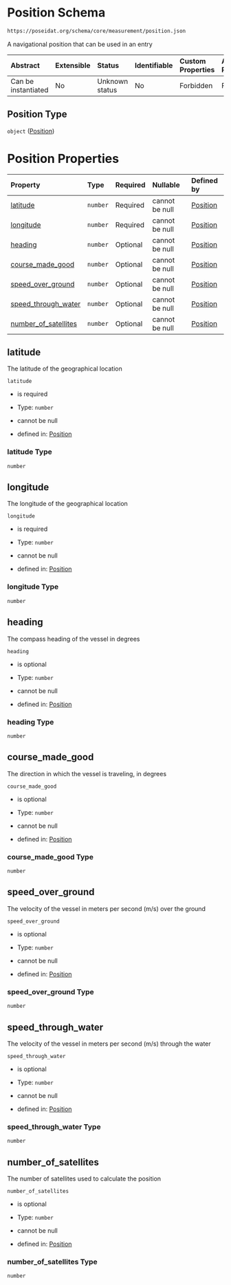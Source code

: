 # Position Schema

```txt
https://poseidat.org/schema/core/measurement/position.json
```

A navigational position that can be used in an entry

| Abstract            | Extensible | Status         | Identifiable | Custom Properties | Additional Properties | Access Restrictions | Defined In                                                                     |
| :------------------ | :--------- | :------------- | :----------- | :---------------- | :-------------------- | :------------------ | :----------------------------------------------------------------------------- |
| Can be instantiated | No         | Unknown status | No           | Forbidden         | Forbidden             | none                | [position.json](schemas/core/measurement/position.json "open original schema") |

## Position Type

`object` ([Position](position.md))

# Position Properties

| Property                                      | Type     | Required | Nullable       | Defined by                                                                                                                                            |
| :-------------------------------------------- | :------- | :------- | :------------- | :---------------------------------------------------------------------------------------------------------------------------------------------------- |
| [latitude](#latitude)                         | `number` | Required | cannot be null | [Position](position-properties-latitude.md "https://poseidat.org/schema/core/measurement/position.json#/properties/latitude")                         |
| [longitude](#longitude)                       | `number` | Required | cannot be null | [Position](position-properties-longitude.md "https://poseidat.org/schema/core/measurement/position.json#/properties/longitude")                       |
| [heading](#heading)                           | `number` | Optional | cannot be null | [Position](position-properties-heading.md "https://poseidat.org/schema/core/measurement/position.json#/properties/heading")                           |
| [course_made_good](#course_made_good)         | `number` | Optional | cannot be null | [Position](position-properties-course_made_good.md "https://poseidat.org/schema/core/measurement/position.json#/properties/course_made_good")         |
| [speed_over_ground](#speed_over_ground)       | `number` | Optional | cannot be null | [Position](position-properties-speed_over_ground.md "https://poseidat.org/schema/core/measurement/position.json#/properties/speed_over_ground")       |
| [speed_through_water](#speed_through_water)   | `number` | Optional | cannot be null | [Position](position-properties-speed_through_water.md "https://poseidat.org/schema/core/measurement/position.json#/properties/speed_through_water")   |
| [number_of_satellites](#number_of_satellites) | `number` | Optional | cannot be null | [Position](position-properties-number_of_satellites.md "https://poseidat.org/schema/core/measurement/position.json#/properties/number_of_satellites") |

## latitude

The latitude of the geographical location

`latitude`

*   is required

*   Type: `number`

*   cannot be null

*   defined in: [Position](position-properties-latitude.md "https://poseidat.org/schema/core/measurement/position.json#/properties/latitude")

### latitude Type

`number`

## longitude

The longitude of the geographical location

`longitude`

*   is required

*   Type: `number`

*   cannot be null

*   defined in: [Position](position-properties-longitude.md "https://poseidat.org/schema/core/measurement/position.json#/properties/longitude")

### longitude Type

`number`

## heading

The compass heading of the vessel in degrees

`heading`

*   is optional

*   Type: `number`

*   cannot be null

*   defined in: [Position](position-properties-heading.md "https://poseidat.org/schema/core/measurement/position.json#/properties/heading")

### heading Type

`number`

## course_made_good

The direction in which the vessel is traveling, in degrees

`course_made_good`

*   is optional

*   Type: `number`

*   cannot be null

*   defined in: [Position](position-properties-course_made_good.md "https://poseidat.org/schema/core/measurement/position.json#/properties/course_made_good")

### course_made_good Type

`number`

## speed_over_ground

The velocity of the vessel in meters per second (m/s) over the ground

`speed_over_ground`

*   is optional

*   Type: `number`

*   cannot be null

*   defined in: [Position](position-properties-speed_over_ground.md "https://poseidat.org/schema/core/measurement/position.json#/properties/speed_over_ground")

### speed_over_ground Type

`number`

## speed_through_water

The velocity of the vessel in meters per second (m/s) through the water

`speed_through_water`

*   is optional

*   Type: `number`

*   cannot be null

*   defined in: [Position](position-properties-speed_through_water.md "https://poseidat.org/schema/core/measurement/position.json#/properties/speed_through_water")

### speed_through_water Type

`number`

## number_of_satellites

The number of satellites used to calculate the position

`number_of_satellites`

*   is optional

*   Type: `number`

*   cannot be null

*   defined in: [Position](position-properties-number_of_satellites.md "https://poseidat.org/schema/core/measurement/position.json#/properties/number_of_satellites")

### number_of_satellites Type

`number`
